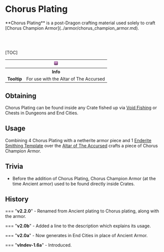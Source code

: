 # Chorus Plating

<div class="result kohara-infobox-grid" markdown>
<div markdown class="kohara-infobox-text">
**Chorus Plating** is a post-Dragon crafting material used solely to craft [Chorus Champion Armor](../armor/chorus_champion_armor.md).

<br><br>

[TOC]

</div>
<div class="kohara-infobox-table">
  <table id="kohara-infobox--item">
	<tr>
		<th colspan="2" class="kohara-infobox--top-image"><img src="../../../assets/items/chorus_plating.png"></th>
	</tr>
	<tr>
		<th colspan="2">Info</th>
	</tr>
	<tr>
		<td><b>Tooltip</b></td>
		<td>For use with the Altar of The Accursed
        </td>
	</tr>
</table>
</div>
</div>

## Obtaining
Chorus Plating can be found inside any Crate fished up via [Void Fishing](../../mechanics/void_fishing.md) or Chests in Dungeons and End Cities.

## Usage
Combining 4 Chorus Plating with a netherite armor piece and 1 [Enderite Smithing Template](enderite_smithing_template.md) over the [Altar of The Accursed](../../mechanics/altar_of_the_accursed.md) crafts a piece of Chorus Champion Armor.

## Trivia
- Before the addition of Chorus Plating, Chorus Champion Armor (at the time Ancient armor) used to be found directly inside Crates.

## History
=== "**v2.2.0**"
    - Renamed from Ancient plating to Chorus plating, along with the armor.
    
=== "**v2.0b**"
    - Added a line to the description which explains its usage.

=== "**v2.0a**"
    - Now generates in End Cities in place of Ancient Armor.

=== "**vIndev-1.6a**"
    - Introduced.
